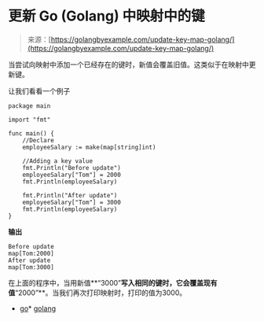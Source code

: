 <!--yml

类别：未分类

日期：2024-10-13 06:20:51

-->

# 更新 Go (Golang) 中映射中的键

> 来源：[https://golangbyexample.com/update-key-map-golang/](https://golangbyexample.com/update-key-map-golang/)

当尝试向映射中添加一个已经存在的键时，新值会覆盖旧值。这类似于在映射中更新键。

让我们看看一个例子

```
package main

import "fmt"

func main() {
    //Declare
    employeeSalary := make(map[string]int)

    //Adding a key value
    fmt.Println("Before update")
    employeeSalary["Tom"] = 2000
    fmt.Println(employeeSalary)

    fmt.Println("After update")
    employeeSalary["Tom"] = 3000
    fmt.Println(employeeSalary)
}
```

**输出**

```
Before update
map[Tom:2000]
After update
map[Tom:3000]
```

在上面的程序中，当用新值**“3000”**写入相同的键时，它会覆盖现有值**“2000”**。当我们再次打印映射时，打印的值为3000。

+   [go](https://golangbyexample.com/tag/go/)*   [golang](https://golangbyexample.com/tag/golang/)

